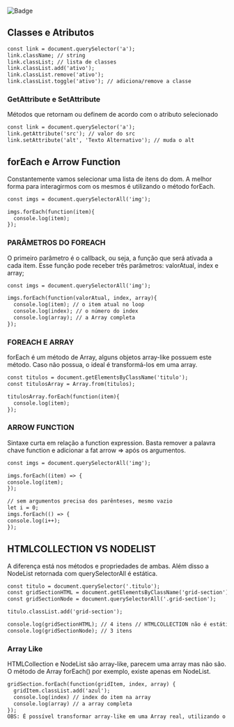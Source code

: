 ![Badge](https://img.shields.io/badge/Autor-AndrewSoares-%237159c1?style=for-the-badge&logo=ghost)
## Classes e Atributos

```diff
const link = document.querySelector('a');
link.className; // string
link.classList; // lista de classes
link.classList.add('ativo');
link.classList.remove('ativo');
link.classList.toggle('ativo'); // adiciona/remove a classe
```
### GetAttribute e SetAttribute
<p> Métodos que retornam ou definem de acordo com o atributo selecionado </p>

```diff
const link = document.querySelector('a');
link.getAttribute('src'); // valor do src
link.setAttribute('alt', 'Texto Alternativo'); // muda o alt

```

## forEach e Arrow Function

<p>Constantemente vamos selecionar uma lista de itens do dom. A melhor forma para interagirmos com os mesmos é utilizando o método forEach. </p>

```diff
const imgs = document.querySelectorAll('img');

imgs.forEach(function(item){
  console.log(item);
});
```

### PARÂMETROS DO FOREACH

<p> O primeiro parâmetro é o callback, ou seja, a função que será ativada a cada item. Esse função pode receber três parâmetros: valorAtual, index e array;</p>

```diff
const imgs = document.querySelectorAll('img');

imgs.forEach(function(valorAtual, index, array){
  console.log(item); // o item atual no loop
  console.log(index); // o número do index
  console.log(array); // a Array completa
});
```

### FOREACH E ARRAY

<p> forEach é um método de Array, alguns objetos array-like possuem este método. Caso não possua, o ideal é transformá-los em uma array.</p>

```diff
const titulos = document.getElementsByClassName('titulo');
const titulosArray = Array.from(titulos);

titulosArray.forEach(function(item){
  console.log(item);
});
```

### ARROW FUNCTION

<p>Sintaxe curta em relação a function expression. Basta remover a palavra chave function e adicionar a fat arrow => após os argumentos. </p>

```diff
const imgs = document.querySelectorAll('img');

imgs.forEach((item) => {
console.log(item);
});

// sem argumentos precisa dos parênteses, mesmo vazio
let i = 0;
imgs.forEach(() => {
console.log(i++);
});
```

## HTMLCOLLECTION VS NODELIST

<p>A diferença está nos métodos e propriedades de ambas. Além disso a NodeList retornada com querySelectorAll é estática. </p>

```diff
const titulo = document.querySelector('.titulo');
const gridSectionHTML = document.getElementsByClassName('grid-section');
const gridSectionNode = document.querySelectorAll('.grid-section');

titulo.classList.add('grid-section');

console.log(gridSectionHTML); // 4 itens // HTMLCOLLECTION não é estática como a nodelist
console.log(gridSectionNode); // 3 itens
```

### Array Like

<p>HTMLCollection e NodeList são array-like, parecem uma array mas não são. O método de Array forEach() por exemplo, existe apenas em NodeList.</p>

```diff
gridSection.forEach(function(gridItem, index, array) {
  gridItem.classList.add('azul');
  console.log(index) // index do item na array
  console.log(array) // a array completa
});
OBS: É possível transformar array-like em uma Array real, utilizando o método Array.from(gridSection)
```
